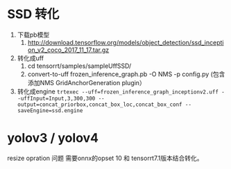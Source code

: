 # SSD 转化
1. 下载pb模型
    1. http://download.tensorflow.org/models/object_detection/ssd_inception_v2_coco_2017_11_17.tar.gz
2. 转化成uff
    1. cd tensorrt/samples/sampleUffSSD/
    2. convert-to-uff frozen_inference_graph.pb -O NMS -p config.py (包含添加NMS GridAnchorGeneration plugin）
3. 转化成engine
    `trtexec --uff=frozen_inference_graph_inceptionv2.uff --uffInput=Input,3,300,300 --output=concat_priorbox,concat_box_loc,concat_box_conf --saveEngine=ssd.engine`
    
    
# yolov3 / yolov4 
resize opration 问题 需要onnx的opset 10 和 tensorrt7.1版本结合转化。